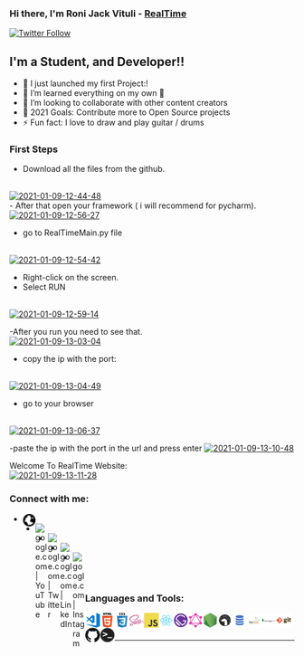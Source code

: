### Hi there, I'm Roni Jack Vituli -  [RealTime][website]

[![Twitter Follow](https://img.shields.io/twitter/follow/RealTime?color=1DA1F2&logo=twitter&style=for-the-badge)](https://twitter.com/intent/follow?original_referer=https%3A%2F%2Fgithub.com%2FcodeSTACKr&screen_name=RealTime)

## I'm a Student, and Developer!!

- 🔭 I just launched my first Project:!
- 🌱 I’m learned everything on my own 🤣
- 👯 I’m looking to collaborate with other content creators
- 🥅 2021 Goals: Contribute more to Open Source projects
- ⚡ Fun fact: I love to draw and play guitar / drums

### First Steps
<!--START -->
- Download all the files from the github.
<br>
<a href="https://ibb.co/F89ZWKH"><img src="https://i.ibb.co/h2kQMyY/2021-01-09-12-44-48.png" alt="2021-01-09-12-44-48" border="0"></a>
<br>
- After that open your framework ( i will recommend for pycharm).
<br>
<a href="https://imgbb.com/"><img src="https://i.ibb.co/FXBYHm8/2021-01-09-12-56-27.png" alt="2021-01-09-12-56-27" border="0"></a>

- go to RealTimeMain.py file
<br>
<a href="https://imgbb.com/"><img src="https://i.ibb.co/6vzHdky/2021-01-09-12-54-42.png" alt="2021-01-09-12-54-42" border="0"></a>

- Right-click on the screen.
- Select RUN
<br>
  <a href="https://imgbb.com/"><img src="https://i.ibb.co/ByHsZy7/2021-01-09-12-59-14.png" alt="2021-01-09-12-59-14" border="0"></a>

-After you run you need to see that.
<br>
<a href="https://ibb.co/pfWWkQZ"><img src="https://i.ibb.co/6Hvvq8b/2021-01-09-13-03-04.png" alt="2021-01-09-13-03-04" border="0"></a>

- copy the ip with the port:
<br>
<a href="https://imgbb.com/"><img src="https://i.ibb.co/YdvbCPZ/2021-01-09-13-04-49.png" alt="2021-01-09-13-04-49" border="0"></a>
  
- go to your browser
<br>
  <a href="https://ibb.co/Sts1ygy"><img src="https://i.ibb.co/6HnpwSw/2021-01-09-13-06-37.png" alt="2021-01-09-13-06-37" border="0"></a>

-paste the ip with the port in the url and press enter
<a href="https://ibb.co/4fv9nsg"><img src="https://i.ibb.co/59ptgYx/2021-01-09-13-10-48.png" alt="2021-01-09-13-10-48" border="0"></a>
<br>

Welcome To RealTime Website:
<br>
<a href="https://ibb.co/Pz76bmv"><img src="https://i.ibb.co/qFtr4y3/2021-01-09-13-11-28.png" alt="2021-01-09-13-11-28" border="0"></a>

<!--END -->

### Connect with me:

- [<img align="left" alt="google.com" width="22px" src="https://raw.githubusercontent.com/iconic/open-iconic/master/svg/globe.svg" />][website]
- [<img align="left" alt="google.com | YouTube" width="22px" src="https://cdn.jsdelivr.net/npm/simple-icons@v3/icons/youtube.svg" />][youtube]
- [<img align="left" alt="google.com | Twitter" width="22px" src="https://cdn.jsdelivr.net/npm/simple-icons@v3/icons/twitter.svg" />][twitter]
- [<img align="left" alt="google.com | LinkedIn" width="22px" src="https://cdn.jsdelivr.net/npm/simple-icons@v3/icons/linkedin.svg" />][linkedin]
- [<img align="left" alt="google.com | Instagram" width="22px" src="https://cdn.jsdelivr.net/npm/simple-icons@v3/icons/instagram.svg" />][instagram]

<br />

### Languages and Tools:

[<img align="left" alt="Visual Studio Code" width="26px" src="https://raw.githubusercontent.com/github/explore/80688e429a7d4ef2fca1e82350fe8e3517d3494d/topics/visual-studio-code/visual-studio-code.png" />][webdevplaylist]
[<img align="left" alt="HTML5" width="26px" src="https://raw.githubusercontent.com/github/explore/80688e429a7d4ef2fca1e82350fe8e3517d3494d/topics/html/html.png" />][webdevplaylist]
[<img align="left" alt="CSS3" width="26px" src="https://raw.githubusercontent.com/github/explore/80688e429a7d4ef2fca1e82350fe8e3517d3494d/topics/css/css.png" />][cssplaylist]
[<img align="left" alt="Sass" width="26px" src="https://raw.githubusercontent.com/github/explore/80688e429a7d4ef2fca1e82350fe8e3517d3494d/topics/sass/sass.png" />][cssplaylist]
[<img align="left" alt="JavaScript" width="26px" src="https://raw.githubusercontent.com/github/explore/80688e429a7d4ef2fca1e82350fe8e3517d3494d/topics/javascript/javascript.png" />][jsplaylist]
[<img align="left" alt="React" width="26px" src="https://raw.githubusercontent.com/github/explore/80688e429a7d4ef2fca1e82350fe8e3517d3494d/topics/react/react.png" />][reactplaylist]
[<img align="left" alt="Gatsby" width="26px" src="https://raw.githubusercontent.com/github/explore/e94815998e4e0713912fed477a1f346ec04c3da2/topics/gatsby/gatsby.png" />][webdevplaylist]
[<img align="left" alt="GraphQL" width="26px" src="https://raw.githubusercontent.com/github/explore/80688e429a7d4ef2fca1e82350fe8e3517d3494d/topics/graphql/graphql.png" />][webdevplaylist]
[<img align="left" alt="Node.js" width="26px" src="https://raw.githubusercontent.com/github/explore/80688e429a7d4ef2fca1e82350fe8e3517d3494d/topics/nodejs/nodejs.png" />][webdevplaylist]
[<img align="left" alt="Deno" width="26px" src="https://raw.githubusercontent.com/github/explore/361e2821e2dea67711cde99c9c40ed357061cf27/topics/deno/deno.png" />][webdevplaylist]
[<img align="left" alt="SQL" width="26px" src="https://raw.githubusercontent.com/github/explore/80688e429a7d4ef2fca1e82350fe8e3517d3494d/topics/sql/sql.png" />][webdevplaylist]
[<img align="left" alt="MySQL" width="26px" src="https://raw.githubusercontent.com/github/explore/80688e429a7d4ef2fca1e82350fe8e3517d3494d/topics/mysql/mysql.png" />][webdevplaylist]
[<img align="left" alt="MongoDB" width="26px" src="https://raw.githubusercontent.com/github/explore/80688e429a7d4ef2fca1e82350fe8e3517d3494d/topics/mongodb/mongodb.png" />][webdevplaylist]
[<img align="left" alt="Git" width="26px" src="https://raw.githubusercontent.com/github/explore/80688e429a7d4ef2fca1e82350fe8e3517d3494d/topics/git/git.png" />][webdevplaylist]
[<img align="left" alt="GitHub" width="26px" src="https://raw.githubusercontent.com/github/explore/78df643247d429f6cc873026c0622819ad797942/topics/github/github.png" />][webdevplaylist]
[<img align="left" alt="Terminal" width="26px" src="https://raw.githubusercontent.com/github/explore/80688e429a7d4ef2fca1e82350fe8e3517d3494d/topics/terminal/terminal.png" />][webdevplaylist]

<br />
<br />

---


[gitHub]: https://github.com/RoniJackVituli/RealTime/tree/RJV
[website]: https://google.com
[course]: http://vsCodeHero.com
[twitter]: https://twitter.com/RealTime
[youtube]: https://youtube.com/RoniJackVituli
[instagram]: https://instagram.com/RealTime
[linkedin]: https://linkedin.com/in/RealTime
[webdevplaylist]: https://github.com/RoniJackVituli/RealTime/tree/RJV
[jsplaylist]: https://www.w3schools.com/js/DEFAULT.asp
[cssplaylist]: https://www.w3schools.com/css/default.asp
[reactplaylist]: https://www.youtube.com/playlist?list=PLkwxH9e_vrAK4TdffpxKY3QGyHCpxFcQ0
